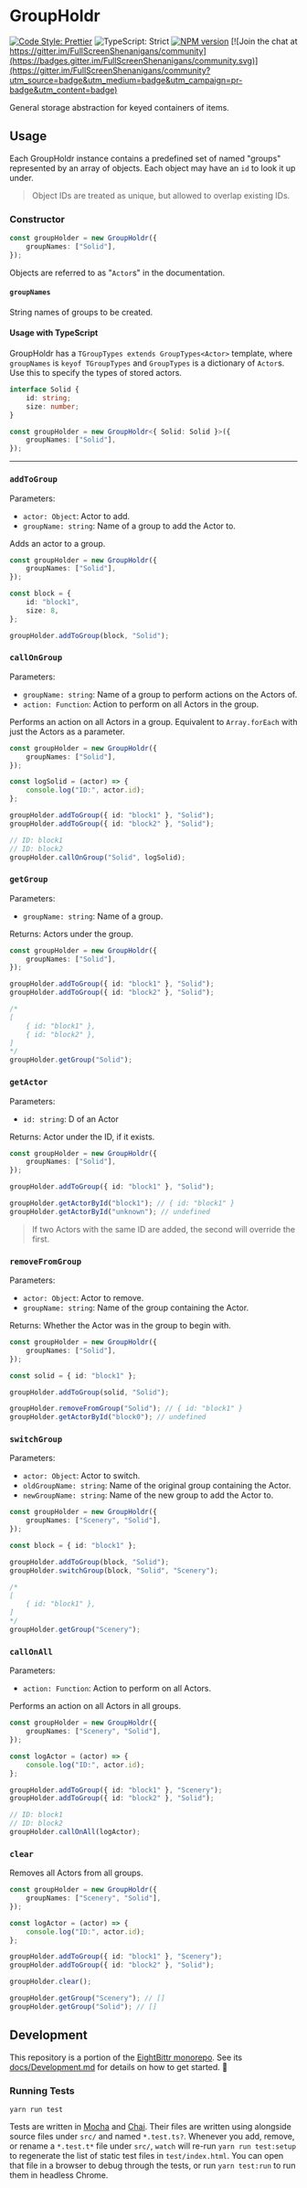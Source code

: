 <!-- Top -->

# GroupHoldr

[![Code Style: Prettier](https://img.shields.io/badge/code_style-prettier-brightgreen.svg)](https://prettier.io)
![TypeScript: Strict](https://img.shields.io/badge/typescript-strict-brightgreen.svg)
[![NPM version](https://badge.fury.io/js/groupholdr.svg)](http://badge.fury.io/js/groupholdr)
[![Join the chat at https://gitter.im/FullScreenShenanigans/community](https://badges.gitter.im/FullScreenShenanigans/community.svg)](https://gitter.im/FullScreenShenanigans/community?utm_source=badge&utm_medium=badge&utm_campaign=pr-badge&utm_content=badge)

General storage abstraction for keyed containers of items.

<!-- /Top -->

## Usage

Each GroupHoldr instance contains a predefined set of named "groups" represented by an array of objects.
Each object may have an `id` to look it up under.

> Object IDs are treated as unique, but allowed to overlap existing IDs.

### Constructor

```typescript
const groupHolder = new GroupHoldr({
    groupNames: ["Solid"],
});
```

Objects are referred to as "`Actor`s" in the documentation.

#### `groupNames`

String names of groups to be created.

#### Usage with TypeScript

GroupHoldr has a `TGroupTypes extends GroupTypes<Actor>` template, where `groupNames` is `keyof TGroupTypes` and `GroupTypes` is a dictionary of `Actor`s.
Use this to specify the types of stored actors.

```typescript
interface Solid {
    id: string;
    size: number;
}

const groupHolder = new GroupHoldr<{ Solid: Solid }>({
    groupNames: ["Solid"],
});
```

---

### `addToGroup`

Parameters:

-   `actor: Object`: Actor to add.
-   `groupName: string`: Name of a group to add the Actor to.

Adds an actor to a group.

```typescript
const groupHolder = new GroupHoldr({
    groupNames: ["Solid"],
});

const block = {
    id: "block1",
    size: 8,
};

groupHolder.addToGroup(block, "Solid");
```

### `callOnGroup`

Parameters:

-   `groupName: string`: Name of a group to perform actions on the Actors of.
-   `action: Function`: Action to perform on all Actors in the group.

Performs an action on all Actors in a group.
Equivalent to `Array.forEach` with just the Actors as a parameter.

```typescript
const groupHolder = new GroupHoldr({
    groupNames: ["Solid"],
});

const logSolid = (actor) => {
    console.log("ID:", actor.id);
};

groupHolder.addToGroup({ id: "block1" }, "Solid");
groupHolder.addToGroup({ id: "block2" }, "Solid");

// ID: block1
// ID: block2
groupHolder.callOnGroup("Solid", logSolid);
```

### `getGroup`

Parameters:

-   `groupName: string`: Name of a group.

Returns: Actors under the group.

```typescript
const groupHolder = new GroupHoldr({
    groupNames: ["Solid"],
});

groupHolder.addToGroup({ id: "block1" }, "Solid");
groupHolder.addToGroup({ id: "block2" }, "Solid");

/*
[
    { id: "block1" },
    { id: "block2" },
]
*/
groupHolder.getGroup("Solid");
```

### `getActor`

Parameters:

-   `id: string`: D of an Actor

Returns: Actor under the ID, if it exists.

```typescript
const groupHolder = new GroupHoldr({
    groupNames: ["Solid"],
});

groupHolder.addToGroup({ id: "block1" }, "Solid");

groupHolder.getActorById("block1"); // { id: "block1" }
groupHolder.getActorById("unknown"); // undefined
```

> If two Actors with the same ID are added, the second will override the first.

### `removeFromGroup`

Parameters:

-   `actor: Object`: Actor to remove.
-   `groupName: string`: Name of the group containing the Actor.

Returns: Whether the Actor was in the group to begin with.

```typescript
const groupHolder = new GroupHoldr({
    groupNames: ["Solid"],
});

const solid = { id: "block1" };

groupHolder.addToGroup(solid, "Solid");

groupHolder.removeFromGroup("Solid"); // { id: "block1" }
groupHolder.getActorById("block0"); // undefined
```

### `switchGroup`

Parameters:

-   `actor: Object`: Actor to switch.
-   `oldGroupName: string`: Name of the original group containing the Actor.
-   `newGroupName: string`: Name of the new group to add the Actor to.

```typescript
const groupHolder = new GroupHoldr({
    groupNames: ["Scenery", "Solid"],
});

const block = { id: "block1" };

groupHolder.addToGroup(block, "Solid");
groupHolder.switchGroup(block, "Solid", "Scenery");

/*
[
    { id: "block1" },
]
*/
groupHolder.getGroup("Scenery");
```

### `callOnAll`

Parameters:

-   `action: Function`: Action to perform on all Actors.

Performs an action on all Actors in all groups.

```typescript
const groupHolder = new GroupHoldr({
    groupNames: ["Scenery", "Solid"],
});

const logActor = (actor) => {
    console.log("ID:", actor.id);
};

groupHolder.addToGroup({ id: "block1" }, "Scenery");
groupHolder.addToGroup({ id: "block2" }, "Solid");

// ID: block1
// ID: block2
groupHolder.callOnAll(logActor);
```

### `clear`

Removes all Actors from all groups.

```typescript
const groupHolder = new GroupHoldr({
    groupNames: ["Scenery", "Solid"],
});

const logActor = (actor) => {
    console.log("ID:", actor.id);
};

groupHolder.addToGroup({ id: "block1" }, "Scenery");
groupHolder.addToGroup({ id: "block2" }, "Solid");

groupHolder.clear();

groupHolder.getGroup("Scenery"); // []
groupHolder.getGroup("Solid"); // []
```

<!-- Development -->

## Development

This repository is a portion of the [EightBittr monorepo](https://raw.githubusercontent.com/FullScreenShenanigans/EightBittr).
See its [docs/Development.md](../../docs/Development.md) for details on how to get started. 💖

### Running Tests

```shell
yarn run test
```

Tests are written in [Mocha](https://github.com/mochajs/mocha) and [Chai](https://github.com/chaijs/chai).
Their files are written using alongside source files under `src/` and named `*.test.ts?`.
Whenever you add, remove, or rename a `*.test.t*` file under `src/`, `watch` will re-run `yarn run test:setup` to regenerate the list of static test files in `test/index.html`.
You can open that file in a browser to debug through the tests, or run `yarn test:run` to run them in headless Chrome.

<!-- Maps -->
<!-- /Maps -->

<!-- /Development -->
